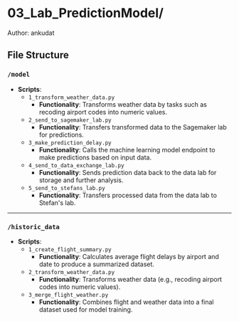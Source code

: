 # 03_Lab_PredictionModel/

Author: ankudat

## File Structure

### `/model`

- **Scripts**:
  - `1_transform_weather_data.py`
    - **Functionality**: Transforms weather data by tasks such as recoding airport codes into numeric values.
  - `2_send_to_sagemaker_lab.py`
    - **Functionality**: Transfers transformed data to the Sagemaker lab for predictions.
  - `3_make_prediction_delay.py`
    - **Functionality**: Calls the machine learning model endpoint to make predictions based on input data.
  - `4_send_to_data_exchange_lab.py`
    - **Functionality**: Sends prediction data back to the data lab for storage and further analysis.
  - `5_send_to_stefans_lab.py`
    - **Functionality**: Transfers processed data from the data lab to Stefan's lab.

---

### `/historic_data`

- **Scripts**:
  - `1_create_flight_summary.py`
    - **Functionality**: Calculates average flight delays by airport and date to produce a summarized dataset.
  - `2_transform_weather_data.py`
    - **Functionality**: Transforms weather data (e.g., recoding airport codes into numeric values).
  - `3_merge_flight_weather.py`
    - **Functionality**: Combines flight and weather data into a final dataset used for model training.

